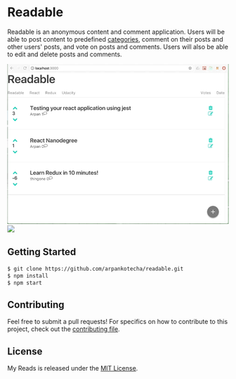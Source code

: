 # Readable

Readable is an anonymous content and comment application. Users will be able to post content to predefined [categories](src/server/categories.js), comment on their posts and other users' posts, and vote on posts and comments. Users will also be able to edit and delete posts and comments.

![](.README/Readable1.gif)
![](.README/Readable2.gif)

## Getting Started
```shell
$ git clone https://github.com/arpankotecha/readable.git
$ npm install
$ npm start
```

## Contributing
Feel free to submit a pull requests! For specifics on how to contribute to this project, check out the  [contributing file](CONTRIBUTING.md).

## License
My Reads is released under the [MIT License](LICENSE).
